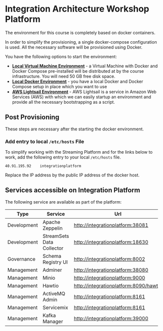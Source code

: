# Integration Architecture Workshop Platform

The environment for this course is completely based on docker containers. 

In order to simplify the provisioning, a single docker-compose configuration is used. All the necessary software will be provisioned using Docker.  

You have the following options to start the environment:

 * [**Local Virtual Machine Environment**](./LocalVirtualMachine.md) - a Virtual Machine with Docker and Docker Compose pre-installed will be distributed at by the course infrastructure. You will need 50 GB free disk space.
 * [**Local Docker Environment**](./LocalDocker.md) - you have a local Docker and Docker Compose setup in place which you want to use
 * [**AWS Lightsail Environment**](./Lightsail.md) - AWS Lightsail is a service in Amazon Web Services (AWS) with which we can easily startup an environment and provide all the necessary bootstrapping as a script.


## Post Provisioning

These steps are necessary after the starting the docker environment. 

### Add entry to local `/etc/hosts` File

To simplify working with the Streaming Platform and for the links below to work, add the following entry to your local `/etc/hosts` file. 

```
40.91.195.92	integrationplatform
```

Replace the IP address by the public IP address of the docker host. 

## Services accessible on Integration Platform
The following service are available as part of the platform:

Type | Service | Url
------|------- | -------------
Development | Apache Zeppelin | <http://integrationplatform:38081>
Development | StreamSets Data Collector | <http://integrationplatform:18630>
Governance | Schema Registry UI  | <http://integrationplatform:8002>
Management | Adminer | <http://integrationplatform:38080>
Management | Minio | <http://integrationplatform:9000>
Management | Hawtio | <http://integrationplatform:8090/hawtio>
Management | ActiveMQ Admin | <http://integrationplatform:8161>
Management | Servicemix | <http://integrationplatform:8161>
Management | Kafka Manager  | <http://integrationplatform:39000>


